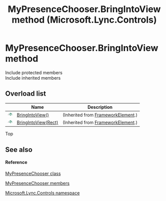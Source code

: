 ﻿---
title: MyPresenceChooser.BringIntoView method  (Microsoft.Lync.Controls)
TOCTitle: 'BringIntoView method '
ms:assetid: Overload:Microsoft.Lync.Controls.MyPresenceChooser.BringIntoView_DI_3_UC_OCS14MrefLyncWPF
ms:mtpsurl: https://msdn.microsoft.com/en-us/library/microsoft.lync.controls.mypresencechooser.bringintoview_di_3_uc_ocs14mreflyncwpf(v=office.15)
ms:contentKeyID: 48598682
ms.date: 07/28/2014
mtps_version: v=office.15
f1_keywords:
- Microsoft.Lync.Controls.MyPresenceChooser.BringIntoView
dev_langs:
- CSharp
- JScript
- VB
- other
---

# MyPresenceChooser.BringIntoView method

Include protected members  
Include inherited members  

## Overload list

<table>
<thead>
<tr class="header">
<th> </th>
<th>Name</th>
<th>Description</th>
</tr>
</thead>
<tbody>
<tr class="odd">
<td><img src="images/Hh347903.pubmethod(Office.15).gif" title="Public method" alt="Public method" /></td>
<td><a href="http://msdn2.microsoft.com/en-us/library/ms598110">BringIntoView()</a></td>
<td>(Inherited from <a href="http://msdn2.microsoft.com/en-us/library/ms602714">FrameworkElement</a>.)</td>
</tr>
<tr class="even">
<td><img src="images/Hh347903.pubmethod(Office.15).gif" title="Public method" alt="Public method" /></td>
<td><a href="http://msdn2.microsoft.com/en-us/library/ms598115">BringIntoView(Rect)</a></td>
<td>(Inherited from <a href="http://msdn2.microsoft.com/en-us/library/ms602714">FrameworkElement</a>.)</td>
</tr>
</tbody>
</table>


Top

## See also

#### Reference

[MyPresenceChooser class](mypresencechooser-class-microsoft-lync-controls_1.md)

[MyPresenceChooser members](mypresencechooser-members-microsoft-lync-controls_1.md)

[Microsoft.Lync.Controls namespace](microsoft-lync-controls-namespace_1.md)


